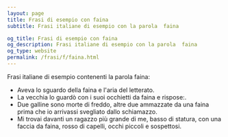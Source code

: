 ```yaml
---
layout: page
title: Frasi di esempio con faina 
subtitle: Frasi italiane di esempio con la parola  faina

og_title: Frasi di esempio con faina 
og_description: Frasi italiane di esempio con la parola  faina
og_type: website
permalink: /frasi/f/faina.html
---
```


Frasi italiane di esempio contenenti la parola faina:


- Aveva lo sguardo della faina e l'aria del letterato.
- La vecchia lo guardò con i suoi occhietti da faina e rispose:.
- Due galline sono morte di freddo, altre due ammazzate da una faina prima che io arrivassi svegliato dallo schiamazzo.
- Mi trovai davanti un ragazzo più grande di me, basso di statura, con una faccia da faina, rosso di capelli, occhi piccoli e sospettosi.
